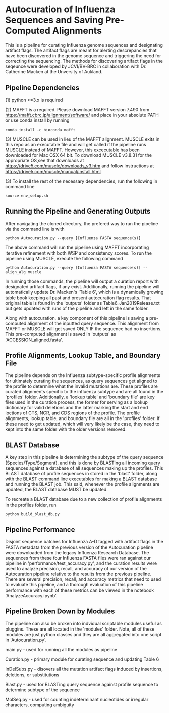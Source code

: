 # Autocuration of Influenza Sequences and Saving Pre-Computed Alignments

This is a pipeline for curating Influenza genome sequences and designating artifact flags. The artifact
flags are meant for alerting descrepancies that have been discovered in the genome sequence and triggering
the need for correcting the sequencing.  The methods for discovering artifact flags in the seqeunce were
developed by JCVI/BV-BRC in collaboration with Dr. Catherine Macken at the Unversity of Aukland.

## Pipeline Dependencies

(1) python >=3.x is required

(2) MAFFT is a required.  Please download MAFFT version 7.490 from https://mafft.cbrc.jp/alignment/software/
and place in your absolute PATH or use conda install by running
	
	conda install -c bioconda mafft

(3) MUSCLE can be used in lieu of the MAFFT alignment.  MUSCLE exits in this repo as an executable file
and will get called if the pipeline runs MUSCLE instead of MAFFT.  However, this excecutable has been
downloaded for Mac OSX 64 bit.  To download MUSCLE v3.8.31 for the appropriate OS,see that downloads 
at https://drive5.com/muscle/downloads_v3.htm and follow instructions at
https://drive5.com/muscle/manual/install.html

(3) To install the rest of the necessary dependencies, run the following in command line
	
	source env_setup.sh

## Running the Pipeline and Generating Outputs

After navigating the cloned directory, the prefered way to run the pipeline via the command line is with

	python Autocuration.py --query [Influenza FASTA sequence(s)]

The above command will run the pipeline using MAFFT incorporating iterative refinement with both WSP
and consistency scores.  To run the pipeline using MUSCLE, execute the following command

	python Autocuration.py --query [Influenza FASTA sequence(s)] --align_alg muscle  

In running those commands, the pipeline will output a curation report with designated artifact flags,
if any exist.  Additionally, running the pipeline will automatically update Dr. Macken's 'Table 6',
which is a dynamically growing table book keeping all past and present autocuration flag results.
That original table is found in the 'outputs' folder as Table6_Jan2019Release.txt but gets updated
with runs of the pipeline and left in the same folder.  

Along with autocuration, a key component of this pipeline is saving a pre-computed alignment of the 
inputted query sequence.  This alignment from MAFFT or MUSCLE will get saved ONLY IF the sequence had 
no insertions. This pre-computed alignment is saved in 'outputs' as 'ACCESSION_aligned.fasta'.

## Profile Alignments, Lookup Table, and Boundary File

The pipeline depends on the Influenza subtype-specific profile alignments for ultimately curating
the sequences, as query sequences get aligned to the profile to determine what the invalid mutations
are.  These profiles are curated alignments specific to the influenza subtype and are all found in the
'profiles' folder. Additionally, a 'lookup table' and 'boundary file' are key files used in the curation
process, the former for serving as a lookup dictionary for valid deletions and the latter marking the 
start and end loctions of CTS, NCR, and CDS regions of the profile.  The profile alignments, lookup table,
and boundary file are all in the 'profiles' folder.  If these need to get updated, which will very likely
be the case, they need to kept into the same folder with the older versions removed.

## BLAST Database

A key step in this pipeline is determining the subtype of the query sequence (Species/Type/Segment), and
this is done by BLASTing all incoming query sequences against a database of all sequences making up the
profiles.  This BLAST database of profile sequences in stored in the 'blast' folder, along with the BLAST
command line executables for making a BLAST database and running the BLAST job.  This said, whenever the
profile alignments are updated, the BLAST database MUST be updated.

To recreate a BLAST database due to a new collection of profile alignments in the profiles folder, run

	python build_blast_db.py

## Pipeline Performance

Disjoint sequence batches for Influenza A-D tagged with artifact flags in the FASTA metadata from the previous 
version of the Autocuration pipeline were downloaded from the legacy Influenza Research Database.  The
sequences from these four Influenza FASTA files were ran against our pipeline in 'performance/test_accuracy.py', 
and the curation results were used to analyze precision, recall, and accuracy of our version of the Autocuration 
pipeline relative to the results from the previous pipeline.  There are several precision, recall, and accuracy 
metrics that need to used to evaluate this pipeline, and a thorough evaluation of this pipeline performance with 
each of these metrics can be viewed in the notebook 'AnalyzeAccuracy.ipynb'.

## Pipeline Broken Down by Modules

The pipeline can also be broken into indvidual scriptable modules useful as pluggins. These are all
located in the 'modules' folder.  Note, all of these modules are just python classes and they are all
aggregated into one script in 'Autocuration.py'.

main.py - used for running all the modules as pipeline

Curation.py - primary module for curating sequence and updating Table 6

InDelSubs.py - disovers all the mutation artifact flags induced by insertions, deletions, or substitutions

Blast.py - used for BLASTing query sequence against profile sequence to determine subtype of the sequence

MolSeq.py - used for counting indeterminant nucleotides or irregular characters, computing ambiguity



